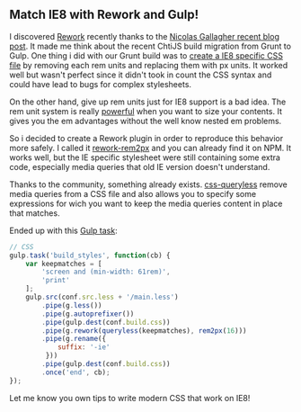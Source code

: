 <!--VarStream
title=Match IE8 with Rework and Gulp!
description=Rework is a very powerful tool. It allows working with CSS contents\
 in a friendly manner. Let's improve you IE8 compatibility with it.
shortTitle=Match IE8 with rework
shortDesc=Learn how to match IE8 with rework
keywords.+=JavaScript
categories+=keywords.*
keywords.+=singleton
keywords.+=inherit
published=2013-04-30T09:38:19.000Z
lang=en
location=US
-->

## Match IE8 with Rework and Gulp!

I discovered [Rework](https://github.com/reworkcss/rework) recently thanks to
 the [Nicolas Gallagher recent blog post](http://nicolasgallagher.com/custom-css-preprocessing/).
 It made me think about the recent ChtiJS build migration from Grunt to Gulp.
 One thing i did with our Grunt build was to
 [create a IE8 specific CSS file](https://github.com/ChtiJS/chtijs.francejs.org/blob/223ba7bbce89d46ed08dd329dcf520ce92f812d1/grunt-config/website_build/build_front-tasks.js#L3)
 by removing each rem units and replacing them with px units. It worked well
 but wasn't perfect since it didn't took in count the CSS syntax and could have
 lead to bugs for complex stylesheets.

On the other hand, give up rem units just for IE8 support is a bad idea. The
 rem unit system is really [powerful](http://snook.ca/archives/html_and_css/font-size-with-rem)
 when you want to size your contents. It gives you the em advantages without
 the well know nested em problems.

So i decided to create a Rework plugin
 in order to reproduce this behavior more safely. I called it
 [rework-rem2px](https://github.com/nfroidure/rework-rem2px) and you can
 already find it on NPM. It works well, but the IE specific stylesheet were
 still containing some extra code, especially media queries that old IE
 version doesn't understand.

Thanks to the community, something already exists.
 [css-queryless](https://github.com/iamdustan/queryless) remove media queries
 from a CSS file and also allows you to specify some expressions for wich you
 want to keep the media queries content in place that matches.

Ended up with this [Gulp task](https://github.com/ChtiJS/chtijs.francejs.org/blob/09c02aa9ab71fd324c61f917b907aafb706398ff/gulpfile.js#L127):

```js
// CSS
gulp.task('build_styles', function(cb) {
	var keepmatches = [
		'screen and (min-width: 61rem)',
		'print'
	];
	gulp.src(conf.src.less + '/main.less')
		.pipe(g.less())
		.pipe(g.autoprefixer())
		.pipe(gulp.dest(conf.build.css))
		.pipe(g.rework(queryless(keepmatches), rem2px(16)))
		.pipe(g.rename({
			suffix: '-ie'
		 }))
		.pipe(gulp.dest(conf.build.css))
		.once('end', cb);
});
```

Let me know you own tips to write modern CSS that work on IE8!
